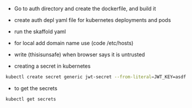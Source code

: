 - Go to auth directory and create the dockerfile, and build it
- create auth depl yaml file for kubernetes deployments and pods
- run the skaffold yaml
- for local add domain name use (code /etc/hosts)
- write (thisisunsafe) when browser says it is untrusted

- creating a secret in kubernetes

```bash
kubectl create secret generic jwt-secret --from-literal=JWT_KEY=asdf
```

- to get the secrets

```bash
kubectl get secrets
```
